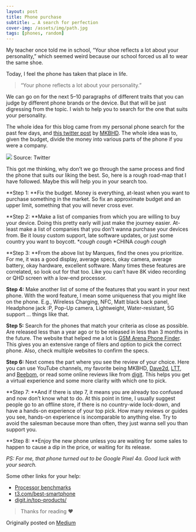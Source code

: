 ```yaml
---
layout: post
title: Phone purchase
subtitle: … A search for perfection
cover-img: /assets/img/path.jpg
tags: [phones, random]
---
```


My teacher once told me in school, “Your shoe reflects a lot about your
personality,” which seemed weird because our school forced us all to wear the
same shoe.

Today, I feel the phone has taken that place in life.

> “Your phone reflects a lot about your personality.”

We can go on for the next 5–10 paragraphs of different traits that you can judge
by different phone brands or the device. But that will be just digressing from
the topic. I wish to help you to search for the one that suits your personality.

The whole idea for this blog came from my personal phone search for the past few
days, and [this twitter
post](https://twitter.com/MKBHD/status/1261315329604702211) by
[MKBHD](https://www.youtube.com/user/marquesbrownlee). The whole idea was to,
given the budget, divide the money into various parts of the phone if you were a
company.

![](https://cdn-images-1.medium.com/max/1000/1*l7Xo4GGOkm9GwHR1RmARaQ.png)
<span class="figcaption_hack">Source: Twitter</span>

This got me thinking, why don’t we go through the same process and find the
phone that suits our liking the best. So, here is a rough road-map that I have
followed. Maybe this will help you in your search too.

**Step 1: **Fix the budget. Money is everything, at-least when you want to
purchase something in the market. So fix an approximate budget and an upper
limit, something that you will never cross ever.

**Step 2: **Make a list of companies from which you are willing to buy your
device. Doing this pretty early will just make the journey easier. At-least make
a list of companies that you don’t wanna purchase your devices from. Be it lousy
custom support, late software updates, or just some country you want to boycott.
**cough* *cough* *CHINA **cough* *cough**

**Step 3: **From the above list by Marques, find the ones you prioritize. For
me, it was a good display, average specs, okay camera, average battery, okay
hardware, excellent software. Many times these features are correlated, so look
out for that too. Like you can’t have 8K video recording or QHD screen with a
low-end processor.

**Step 4:** Make another list of some of the features that you want in your next
phone. With the word feature, I mean some uniqueness that you might like on the
phone. E.g., Wireless Charging, NFC, Matt black back panel, Headphone jack :P,
Pop-Up camera, Lightweight, Water-resistant, 5G support … things like that.

**Step 5:** Search for the phones that match your criteria as close as possible.
Are released less than a year ago or to be released in less than 3 months in the
future. The website that helped me a lot is [GSM Arena Phone
Finder](https://www.gsmarena.com/search.php3). This gives you an extensive range
of filers and option to pick the correct phone. Also, check multiple websites to
confirm the specs.

**Step 6:** Next comes the part where you see the review of your choice. Here
you can use YouTube channels, my favorite being MKBHD,
[Dave2d](https://www.youtube.com/channel/UCVYamHliCI9rw1tHR1xbkfw),
[LTT](https://www.youtube.com/user/LinusTechTips), and
[Beebom](https://www.youtube.com/channel/UCvpfclapgcuJo0M_x65pfRw), or read some
online reviews like from [digit](https://www.digit.in/). This helps you get a
virtual experience and some more clarity with which one to pick.

**Step 7: **And if there is step 7, it means you are already too confused and
now don’t know what to do. At this point in time, I usually suggest people go to
an offline store, if there is no country-wide lock-down, and have a hands-on
experience of your top pick. How many reviews or guides you see, hands-on
experience is incomparable to anything else. Try to avoid the salesman because
more than often, they just wanna sell you than support you.

**Step 8: **Enjoy the new phone unless you are waiting for some sales to happen
to cause a dip in the price, or waiting for its release.

*PS: For me, that phone turned out to be Google Pixel 4a. Good luck with your
search.*

Some other links for your help:

* [Processor benchmarks](https://www.phonecurry.com/benchmarks)
* [t3.com/best-smartphone](https://www.t3.com/features/best-smartphone)
* [digit.in/top-products/](https://www.digit.in/top-products/)

> Thanks for reading ❤

Originally posted on [Medium](https://medium.com/@rupeshkumar_9557/phone-purchase-a-search-for-perfection-69b71f4c720e)
